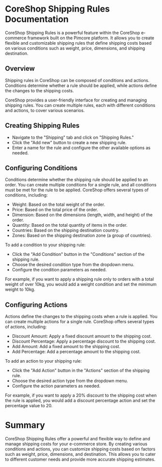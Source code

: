 # CoreShop Shipping Rules Documentation

CoreShop Shipping Rules is a powerful feature within the CoreShop e-commerce framework built on the Pimcore platform. It allows you to create flexible and customizable shipping rules that define shipping costs based on various conditions such as weight, price, dimensions, and shipping destination.

## Overview

Shipping rules in CoreShop can be composed of conditions and actions. Conditions determine whether a rule should be applied, while actions define the changes to the shipping costs.

CoreShop provides a user-friendly interface for creating and managing shipping rules. You can create multiple rules, each with different conditions and actions, to cover various scenarios.

## Creating Shipping Rules

 - Navigate to the "Shipping" tab and click on "Shipping Rules."
 - Click the "Add new" button to create a new shipping rule.
 - Enter a name for the rule and configure the other available options as needed.

## Configuring Conditions

Conditions determine whether the shipping rule should be applied to an order. You can create multiple conditions for a single rule, and all conditions must be met for the rule to be applied. CoreShop offers several types of conditions, including:

 - Weight: Based on the total weight of the order.
 - Price: Based on the total price of the order.
 - Dimension: Based on the dimensions (length, width, and height) of the order.
 - Quantity: Based on the total quantity of items in the order.
 - Countries: Based on the shipping destination country.
 - Zones: Based on the shipping destination zone (a group of countries). 

To add a condition to your shipping rule:

 - Click the "Add Condition" button in the "Conditions" section of the shipping rule.
 - Choose the desired condition type from the dropdown menu.
 - Configure the condition parameters as needed.
 
For example, if you want to apply a shipping rule only to orders with a total weight of over 10kg, you would add a weight condition and set the minimum weight to 10kg.

## Configuring Actions
Actions define the changes to the shipping costs when a rule is applied. You can create multiple actions for a single rule. CoreShop offers several types of actions, including:

 - Discount Amount: Apply a fixed discount amount to the shipping cost.
 - Discount Percentage: Apply a percentage discount to the shipping cost.
 - Add Amount: Add a fixed amount to the shipping cost.
 - Add Percentage: Add a percentage amount to the shipping cost.

To add an action to your shipping rule:

 - Click the "Add Action" button in the "Actions" section of the shipping rule.
 - Choose the desired action type from the dropdown menu.
 - Configure the action parameters as needed.

For example, if you want to apply a 20% discount to the shipping cost when the rule is applied, you would add a discount percentage action and set the percentage value to 20.

# Summary
CoreShop Shipping Rules offer a powerful and flexible way to define and manage shipping costs for your e-commerce store. By creating various conditions and actions, you can customize shipping costs based on factors such as weight, price, dimensions, and destination. This allows you to cater to different customer needs and provide more accurate shipping estimates.